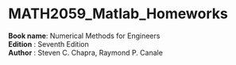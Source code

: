 # MATH2059_Matlab_Homeworks

**Book name**: Numerical Methods for Engineers <br />
**Edition**  : Seventh Edition <br />
**Author**  : Steven C. Chapra, Raymond P. Canale <br />
